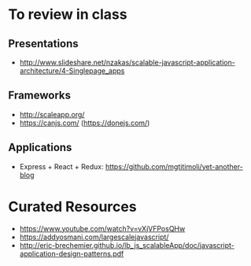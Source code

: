# To review in class

## Presentations
- http://www.slideshare.net/nzakas/scalable-javascript-application-architecture/4-Singlepage_apps

## Frameworks
- http://scaleapp.org/
- https://canjs.com/ (https://donejs.com/)

## Applications
- Express + React + Redux: https://github.com/mgtitimoli/yet-another-blog

# Curated Resources
- https://www.youtube.com/watch?v=vXjVFPosQHw
- https://addyosmani.com/largescalejavascript/
- http://eric-brechemier.github.io/lb_js_scalableApp/doc/javascript-application-design-patterns.pdf
